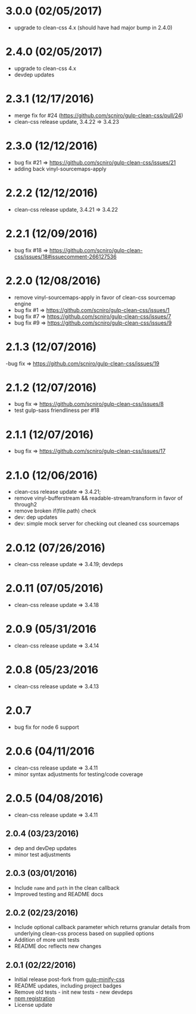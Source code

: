 # 3.0.0 (02/05/2017)

- upgrade to clean-css 4.x (should have had major bump in 2.4.0)

# 2.4.0 (02/05/2017)

- upgrade to clean-css 4.x
- devdep updates

# 2.3.1 (12/17/2016)

- merge fix for #24 (https://github.com/scniro/gulp-clean-css/pull/24)
- clean-css release update, 3.4.22 => 3.4.23

# 2.3.0 (12/12/2016)

- bug fix #21 => https://github.com/scniro/gulp-clean-css/issues/21
- adding back vinyl-sourcemaps-apply

# 2.2.2 (12/12/2016)

- clean-css release update, 3.4.21 => 3.4.22

# 2.2.1 (12/09/2016)

- bug fix #18 => https://github.com/scniro/gulp-clean-css/issues/18#issuecomment-266127536

# 2.2.0 (12/08/2016)

- remove vinyl-sourcemaps-apply in favor of clean-css sourcemap engine
- bug fix #1 => https://github.com/scniro/gulp-clean-css/issues/1
- bug fix #7 => https://github.com/scniro/gulp-clean-css/issues/7
- bug fix #9 => https://github.com/scniro/gulp-clean-css/issues/9

# 2.1.3 (12/07/2016)

-bug fix => https://github.com/scniro/gulp-clean-css/issues/19

# 2.1.2 (12/07/2016)

- bug fix => https://github.com/scniro/gulp-clean-css/issues/8
- test gulp-sass friendliness per #18

# 2.1.1 (12/07/2016)

- bug fix => https://github.com/scniro/gulp-clean-css/issues/17

# 2.1.0 (12/06/2016)

- clean-css release update => 3.4.21;
- remove vinyl-bufferstream && readable-stream/transform in favor of through2
- remove broken if(file.path) check
- dev: dep updates
- dev: simple mock server for checking out cleaned css sourcemaps

# 2.0.12 (07/26/2016)

- clean-css release update => 3.4.19; devdeps

# 2.0.11 (07/05/2016)

- clean-css release update => 3.4.18

# 2.0.9 (05/31/2016

- clean-css release update => 3.4.14

# 2.0.8 (05/23/2016

- clean-css release update => 3.4.13

# 2.0.7

- bug fix for node 6 support

# 2.0.6 (04/11/2016

- clean-css release update => 3.4.11
- minor syntax adjustments for testing/code coverage

# 2.0.5 (04/08/2016)

- clean-css release update => 3.4.11

## 2.0.4 (03/23/2016)

- dep and devDep updates
- minor test adjustments

## 2.0.3 (03/01/2016)

- Include `name` and `path` in the clean callback
- Improved testing and README docs

## 2.0.2 (02/23/2016)

- Include optional callback parameter which returns granular details from underlying clean-css process based on supplied options
- Addition of more unit tests
- README doc reflects new changes

## 2.0.1 (02/22/2016)

- Initial release post-fork from [gulp-minify-css](https://github.com/murphydanger/gulp-minify-css)
- README updates, including project badges
- Remove old tests - init new tests - new devdeps
- [npm registration](https://www.npmjs.com/package/gulp-clean-css)
- License update